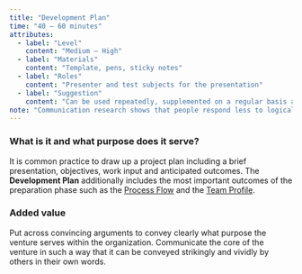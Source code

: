 ```yaml
---
title: "Development Plan"
time: "40 – 60 minutes"
attributes:
  - label: "Level"
    content: "Medium – High"
  - label: "Materials"
    content: "Template, pens, sticky notes"
  - label: "Roles"
    content: "Presenter and test subjects for the presentation"
  - label: "Suggestion"
    content: "Can be used repeatedly, supplemented on a regular basis and evolved further"
note: "Communication research shows that people respond less to logical facts than to good stories. Public institutions can take advantage of this by making more use of communication methods such as the Golden Circle. According to this scheme, the story begins with the WHY, then describes the HOW and ends with the WHAT."
---
```


### What is it and what purpose does it serve?

It is common practice to draw up a project plan including a brief presentation, objectives, work input and anticipated outcomes. The **Development Plan** additionally includes the most important outcomes of the preparation phase such as the [Process Flow](/en/buch/vorbereiten/prozess-planen#process-flow) and the [Team Profile](/en/buch/vorbereiten/beteiligte-identifizieren-analysieren#team-profile--self-assessment).

### Added value

Put across convincing arguments to convey clearly what purpose the venture serves within the organization. Communicate the core of the venture in such a way that it can be conveyed strikingly and vividly by others in their own words.
